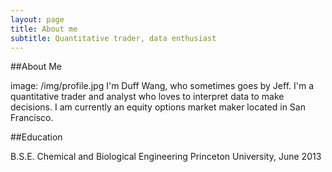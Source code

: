 ```yaml
---
layout: page
title: About me
subtitle: Quantitative trader, data enthusiast
---
```


##About Me

image: /img/profile.jpg
I'm Duff Wang, who sometimes goes by Jeff. I'm a quantitative trader and analyst who loves to interpret data to make decisions. I am currently an equity options market maker located in San Francisco.

##Education

B.S.E. Chemical and Biological Engineering
Princeton University, June 2013